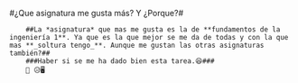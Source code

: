 #¿Que asignatura me gusta más? Y ¿Porque?# 
		

		##La *asignatura* que mas me gusta es la de **fundamentos de la ingeniería 1**. Ya que es la que mejor se me da de todas y con la que mas **_soltura tengo_**. Aunque me gustan las otras asignaturas también?##
		###Haber si se me ha dado bien esta tarea.😆###
		🥇 😥🖥️
